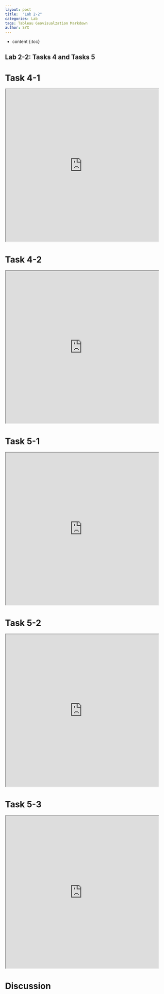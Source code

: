 ```yaml
---
layout: post
title:  "Lab 2-2"
categories: Lab
tags: Tableau Geovisualzation Markdown
author: SYX
---
```


* content
{:toc}

## Lab 2-2: Tasks 4 and Tasks 5
# Task 4-1

<iframe src="https://public.tableau.com/views/Lab2_198/Task4-1?:showVizHome=no&:embed=true" width="100%" height="500"></iframe>







# Task 4-2
<iframe src="https://public.tableau.com/views/Lab2_198/Task4-2?:showVizHome=no&:embed=true" width="100%" height="500"></iframe>

# Task 5-1
<iframe src="https://public.tableau.com/views/Lab2_198/Task5-1?:showVizHome=no&:embed=true" width="100%" height="500"></iframe>

# Task 5-2
<iframe src="https://public.tableau.com/views/Lab2_198/Task5-2?:showVizHome=no&:embed=true" width="100%" height="500"></iframe>

# Task 5-3
<iframe src="https://public.tableau.com/views/Lab2_198/Task5-3?:showVizHome=no&:embed=true" width="100%" height="500"></iframe>

# Discussion